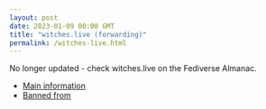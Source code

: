 ```yaml
---
layout: post
date: 2023-01-09 00:00 GMT
title: "witches.live (forwarding)"
permalink: /witches-live.html
---
```


No longer updated - check witches.live on the Fediverse Almanac.

* [Main information](https://www.fediversealmanac.com/api/v1/instances/witches.live)
* [Banned from](https://www.fediversealmanac.com/api/v1/instances/witches.live/banned_from)

